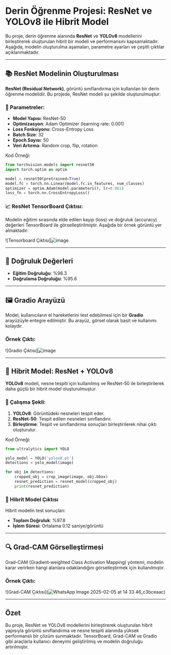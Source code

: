 # Derin Öğrenme Projesi: ResNet ve YOLOv8 ile Hibrit Model

Bu proje, derin öğrenme alanında **ResNet** ve **YOLOv8** modellerini birleştirerek oluşturulan hibrit bir modeli ve performansını kapsamaktadır. Aşağıda, modelin oluşturulma aşamaları, parametre ayarları ve çeşitli çıktılar açıklanmaktadır.

---

## 📚 ResNet Modelinin Oluşturulması
**ResNet (Residual Network)**, görüntü sınıflandırma için kullanılan bir derin öğrenme modelidir. Bu projede, ResNet modeli şu şekilde oluşturulmuştur:

### 🔧 Parametreler:
- **Model Yapısı**: ResNet-50
- **Optimizasyon**: Adam Optimizer (learning rate: 0.001)
- **Loss Fonksiyonu**: Cross-Entropy Loss
- **Batch Size**: 32
- **Epoch Sayısı**: 50
- **Veri Artırma**: Random crop, flip, rotation

Kod Örneği:
```python
from torchvision.models import resnet50
import torch.optim as optim

model = resnet50(pretrained=True)
model.fc = torch.nn.Linear(model.fc.in_features, num_classes)
optimizer = optim.Adam(model.parameters(), lr=0.001)
loss_fn = torch.nn.CrossEntropyLoss()
```

### 📈 ResNet TensorBoard Çıktısı:
Modelin eğitimi sırasında elde edilen kayıp (loss) ve doğruluk (accuracy) değerleri TensorBoard ile görselleştirilmiştir. Aşağıda bir örnek görüntü yer almaktadır:


![Tensorboard Çıktısı]![image](https://github.com/user-attachments/assets/a22bbaa8-b22e-499b-868e-bd369825ae03)


---

## 🎯 Doğruluk Değerleri
- **Eğitim Doğruluğu**: %98.3
- **Doğrulama Doğruluğu**: %95.6

---

## 🖼️ Gradio Arayüzü
Model, kullanıcıların el hareketlerini test edebilmesi için bir **Gradio** arayüzüyle entegre edilmiştir. Bu arayüz, görsel olarak basit ve kullanımı kolaydır.

### Örnek Çıktı:
![Gradio Çıktısı]![image](https://github.com/user-attachments/assets/c875fe84-cab6-415d-a4b2-7ece361c6a5a)


---

## 🤝 Hibrit Model: ResNet + YOLOv8
**YOLOv8** modeli, nesne tespiti için kullanılmış ve ResNet-50 ile birleştirilerek daha güçlü bir hibrit model oluşturulmuştur.

### 📐 Çalışma Şekli:
1. **YOLOv8**: Görüntüdeki nesneleri tespit eder.
2. **ResNet-50**: Tespit edilen nesneleri sınıflandırır.
3. **Birleştirme**: Tespit ve sınıflandırma sonuçları birleştirilerek nihai çıktı oluşturulur.

Kod Örneği:
```python
from ultralytics import YOLO

yolo_model = YOLO('yolov8.pt')
detections = yolo_model(image)

for obj in detections:
    cropped_obj = crop_image(image, obj.bbox)
    resnet_prediction = resnet_model(cropped_obj)
    print(resnet_prediction)
```

### 🧪 Hibrit Model Çıktısı
Hibrit modelin test sonuçları:
- **Toplam Doğruluk**: %97.8
- **İşlem Süresi**: Ortalama 0.12 saniye/görüntü

---

## 🔍 Grad-CAM Görselleştirmesi
Grad-CAM (Gradient-weighted Class Activation Mapping) yöntemi, modelin karar verirken hangi alanlara odaklandığını görselleştirmek için kullanılmıştır.

### Örnek Çıktı:

![Grad-CAM Çıktısı](![WhatsApp Image 2025-02-05 at 14 33 46_c3bceaac](https://github.com/user-attachments/assets/ccbd2d2d-3304-4267-a945-2fa7bd0613e5))

---

## Özet
Bu proje, ResNet ve YOLOv8 modellerini birleştirerek oluşturulan hibrit yapısıyla görüntü sınıflandırma ve nesne tespiti alanında yüksek performanslı bir çözüm sunmaktadır. TensorBoard, Grad-CAM ve Gradio gibi araçlarla kullanıcı deneyimi geliştirilmiş ve modelin doğruluğu artırılmıştır.

